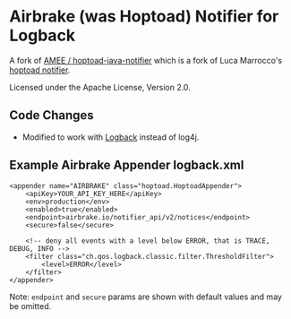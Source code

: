 Airbrake (was Hoptoad) Notifier for Logback
===========================================

A fork of [AMEE / hoptoad-java-notifier](https://github.com/AMEE/hoptoad-java-notifier) which is a fork of Luca Marrocco's [hoptoad notifier](http://code.google.com/p/hoptoad/).

Licensed under the Apache License, Version 2.0.


Code Changes
------------
* Modified to work with [Logback](http://logback.qos.ch/) instead of log4j.


Example Airbrake Appender logback.xml
-----------------------------------

    <appender name="AIRBRAKE" class="hoptoad.HoptoadAppender">
        <apiKey>YOUR_API_KEY_HERE</apiKey>
        <env>production</env>
        <enabled>true</enabled>
        <endpoint>airbrake.io/notifier_api/v2/notices</endpoint>
        <secure>false</secure>

        <!-- deny all events with a level below ERROR, that is TRACE, DEBUG, INFO -->
        <filter class="ch.qos.logback.classic.filter.ThresholdFilter">
            <level>ERROR</level>
        </filter>
    </appender>

Note: `endpoint` and `secure` params are shown with default values and may be omitted.
